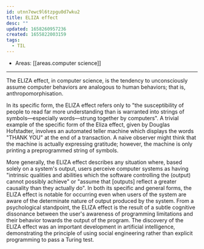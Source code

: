 ```yaml
---
id: utnn7ewc9l6tzpgu0d7wku2
title: ELIZA effect
desc: ""
updated: 1658260957236
created: 1655822003159
tags:
  - TIL
---
```


- Areas: [[areas.computer science]]

---

The ELIZA effect, in computer science, is the tendency to unconsciously assume computer behaviors are analogous to human behaviors; that is, anthropomorphisation.

In its specific form, the ELIZA effect refers only to "the susceptibility of people to read far more understanding than is warranted into strings of symbols—especially words—strung together by computers". A trivial example of the specific form of the Eliza effect, given by Douglas Hofstadter, involves an automated teller machine which displays the words "THANK YOU" at the end of a transaction. A naive observer might think that the machine is actually expressing gratitude; however, the machine is only printing a preprogrammed string of symbols.

More generally, the ELIZA effect describes any situation where, based solely on a system's output, users perceive computer systems as having "intrinsic qualities and abilities which the software controlling the (output) cannot possibly achieve" or "assume that [outputs] reflect a greater causality than they actually do". In both its specific and general forms, the ELIZA effect is notable for occurring even when users of the system are aware of the determinate nature of output produced by the system. From a psychological standpoint, the ELIZA effect is the result of a subtle cognitive dissonance between the user's awareness of programming limitations and their behavior towards the output of the program. The discovery of the ELIZA effect was an important development in artificial intelligence, demonstrating the principle of using social engineering rather than explicit programming to pass a Turing test.

